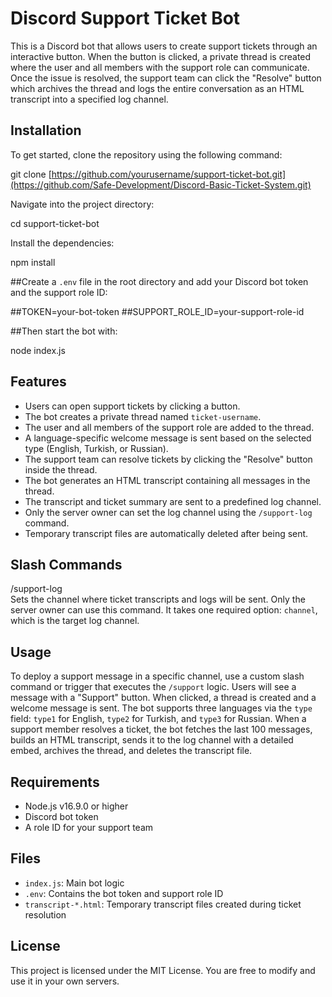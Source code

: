 # Discord Support Ticket Bot

This is a Discord bot that allows users to create support tickets through an interactive button. When the button is clicked, a private thread is created where the user and all members with the support role can communicate. Once the issue is resolved, the support team can click the "Resolve" button which archives the thread and logs the entire conversation as an HTML transcript into a specified log channel.

## Installation

To get started, clone the repository using the following command:

git clone [https://github.com/yourusername/support-ticket-bot.git](https://github.com/Safe-Development/Discord-Basic-Ticket-System.git)

Navigate into the project directory:

cd support-ticket-bot

Install the dependencies:

npm install

##Create a `.env` file in the root directory and add your Discord bot token and the support role ID:

##TOKEN=your-bot-token
##SUPPORT_ROLE_ID=your-support-role-id

##Then start the bot with:

node index.js

## Features

- Users can open support tickets by clicking a button.
- The bot creates a private thread named `ticket-username`.
- The user and all members of the support role are added to the thread.
- A language-specific welcome message is sent based on the selected type (English, Turkish, or Russian).
- The support team can resolve tickets by clicking the "Resolve" button inside the thread.
- The bot generates an HTML transcript containing all messages in the thread.
- The transcript and ticket summary are sent to a predefined log channel.
- Only the server owner can set the log channel using the `/support-log` command.
- Temporary transcript files are automatically deleted after being sent.

## Slash Commands

/support-log  
Sets the channel where ticket transcripts and logs will be sent. Only the server owner can use this command. It takes one required option: `channel`, which is the target log channel.

## Usage

To deploy a support message in a specific channel, use a custom slash command or trigger that executes the `/support` logic. Users will see a message with a "Support" button. When clicked, a thread is created and a welcome message is sent. The bot supports three languages via the `type` field: `type1` for English, `type2` for Turkish, and `type3` for Russian. When a support member resolves a ticket, the bot fetches the last 100 messages, builds an HTML transcript, sends it to the log channel with a detailed embed, archives the thread, and deletes the transcript file.

## Requirements

- Node.js v16.9.0 or higher
- Discord bot token
- A role ID for your support team

## Files

- `index.js`: Main bot logic
- `.env`: Contains the bot token and support role ID
- `transcript-*.html`: Temporary transcript files created during ticket resolution

## License

This project is licensed under the MIT License. You are free to modify and use it in your own servers.

